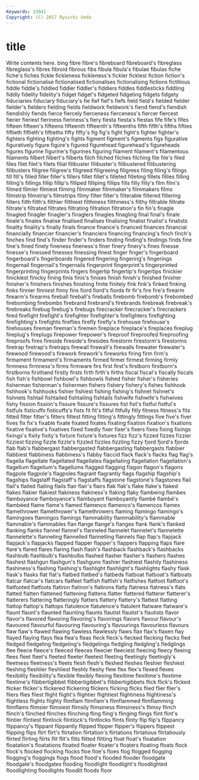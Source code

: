 ```yaml
---
Keywords: 23941 
Copyright: (C) 2017 Ryuichi Ueda
---
```


# title

Write contents here.
bing fibre fibre's fibreboard fibreboard's fibreglass
fibreglass's fibres fibroid fibrous fibs fibula fibula's fibulae fibulas fiche
fiche's fiches fickle fickleness fickleness's fickler ficklest fiction fiction's fictional
fictionalise fictionalised fictionalises fictionalising fictions fictitious fiddle fiddle's fiddled fiddler
fiddler's fiddlers fiddles fiddlesticks fiddling fiddly fidelity fidelity's fidget fidget's
fidgeted fidgeting fidgets fidgety fiduciaries fiduciary fiduciary's fie fief fief's
fiefs field field's fielded fielder fielder's fielders fielding fields fieldwork
fieldwork's fiend fiend's fiendish fiendishly fiends fierce fiercely fierceness fierceness's
fiercer fiercest fierier fieriest fieriness fieriness's fiery fiesta fiesta's fiestas
fife fife's fifes fifteen fifteen's fifteens fifteenth fifteenth's fifteenths fifth
fifth's fifths fifties fiftieth fiftieth's fiftieths fifty fifty's fig fig's
fight fight's fighter fighter's fighters fighting fighting's fights figment figment's
figments figs figurative figuratively figure figure's figured figurehead figurehead's figureheads
figures figurine figurine's figurines figuring filament filament's filamentous filaments filbert
filbert's filberts filch filched filches filching file file's filed files
filet filet's filets filial filibuster filibuster's filibustered filibustering filibusters filigree
filigree's filigreed filigreeing filigrees filing filing's filings fill fill's filled
filler filler's fillers fillet fillet's filleted filleting fillets fillies filling
filling's fillings fillip fillip's filliped filliping fillips fills filly filly's
film film's filmed filmier filmiest filming filmmaker filmmaker's filmmakers films
filmstrip filmstrip's filmstrips filmy filter filter's filterable filtered filtering filters
filth filth's filthier filthiest filthiness filthiness's filthy filtrable filtrate filtrate's
filtrated filtrates filtrating filtration filtration's fin fin's finagle finagled finagler
finagler's finaglers finagles finagling final final's finale finale's finales finalise
finalised finalises finalising finalist finalist's finalists finality finality's finally finals
finance finance's financed finances financial financially financier financier's financiers financing
financing's finch finch's finches find find's finder finder's finders finding
finding's findings finds fine fine's fined finely fineness fineness's finer
finery finery's fines finesse finesse's finessed finesses finessing finest finger
finger's fingerboard fingerboard's fingerboards fingered fingering fingering's fingerings fingernail fingernail's
fingernails fingerprint fingerprint's fingerprinted fingerprinting fingerprints fingers fingertip fingertip's fingertips
finickier finickiest finicky fining finis finis's finises finish finish's finished
finisher finisher's finishers finishes finishing finite finitely fink fink's finked
finking finks finnier finniest finny fins fiord fiord's fiords fir
fir's fire fire's firearm firearm's firearms fireball fireball's fireballs firebomb
firebomb's firebombed firebombing firebombs firebrand firebrand's firebrands firebreak firebreak's firebreaks
firebug firebug's firebugs firecracker firecracker's firecrackers fired firefight firefight's firefighter
firefighter's firefighters firefighting firefighting's firefights fireflies firefly firefly's firehouse firehouse's
firehouses fireman fireman's firemen fireplace fireplace's fireplaces fireplug fireplug's fireplugs
firepower firepower's fireproof fireproofed fireproofing fireproofs fires fireside fireside's firesides
firestorm firestorm's firestorms firetrap firetrap's firetraps firewall firewall's firewalls firewater
firewater's firewood firewood's firework firework's fireworks firing firm firm's firmament
firmament's firmaments firmed firmer firmest firming firmly firmness firmness's firms
firmware firs first first's firstborn firstborn's firstborns firsthand firstly firsts
firth firth's firths fiscal fiscal's fiscally fiscals fish fish's fishbowl
fishbowl's fishbowls fished fisher fisher's fisheries fisherman fisherman's fishermen fishers
fishery fishery's fishes fishhook fishhook's fishhooks fishier fishiest fishing fishing's
fishnet fishnet's fishnets fishtail fishtailed fishtailing fishtails fishwife fishwife's fishwives
fishy fission fission's fissure fissure's fissures fist fist's fistful fistful's
fistfuls fisticuffs fisticuffs's fists fit fit's fitful fitfully fitly fitness
fitness's fits fitted fitter fitter's fitters fittest fitting fitting's fittingly
fittings five five's fiver fives fix fix's fixable fixate fixated
fixates fixating fixation fixation's fixations fixative fixative's fixatives fixed fixedly
fixer fixer's fixers fixes fixing fixings fixings's fixity fixity's fixture
fixture's fixtures fizz fizz's fizzed fizzes fizzier fizziest fizzing fizzle
fizzle's fizzled fizzles fizzling fizzy fjord fjord's fjords flab flab's
flabbergast flabbergasted flabbergasting flabbergasts flabbier flabbiest flabbiness flabbiness's flabby flaccid
flack flack's flacks flag flag's flagella flagellate flagellated flagellates flagellating
flagellation flagellation's flagellum flagellum's flagellums flagged flagging flagon flagon's flagons
flagpole flagpole's flagpoles flagrant flagrantly flags flagship flagship's flagships flagstaff
flagstaff's flagstaffs flagstone flagstone's flagstones flail flail's flailed flailing flails
flair flair's flairs flak flak's flake flake's flaked flakes flakier
flakiest flakiness flakiness's flaking flaky flambeing flambes flamboyance flamboyance's flamboyant
flamboyantly flambé flambé's flambéed flame flame's flamed flamenco flamenco's flamencos
flames flamethrower flamethrower's flamethrowers flaming flamingo flamingo's flamingoes flamingos flamings
flammability flammability's flammable flammable's flammables flan flange flange's flanges flank
flank's flanked flanking flanks flannel flannel's flanneled flannelet flannelet's flannelette
flannelette's flanneling flannelled flannelling flannels flap flap's flapjack flapjack's flapjacks
flapped flapper flapper's flappers flapping flaps flare flare's flared flares
flaring flash flash's flashback flashback's flashbacks flashbulb flashbulb's flashbulbs flashed
flasher flasher's flashers flashes flashest flashgun flashgun's flashguns flashier flashiest
flashily flashiness flashiness's flashing flashing's flashlight flashlight's flashlights flashy flask
flask's flasks flat flat's flatbed flatbed's flatbeds flatboat flatboat's flatboats
flatcar flatcar's flatcars flatfeet flatfish flatfish's flatfishes flatfoot flatfoot's flatfooted
flatfoots flatiron flatiron's flatirons flatly flatness flatness's flats flatted flatten
flattened flattening flattens flatter flattered flatterer flatterer's flatterers flattering flatteringly
flatters flattery flattery's flattest flatting flattop flattop's flattops flatulence flatulence's
flatulent flatware flatware's flaunt flaunt's flaunted flaunting flaunts flautist flautist's
flautists flavor flavor's flavored flavoring flavoring's flavorings flavors flavour flavour's
flavoured flavourful flavouring flavouring's flavourings flavourless flavours flaw flaw's flawed
flawing flawless flawlessly flaws flax flax's flaxen flay flayed flaying
flays flea flea's fleas fleck fleck's flecked flecking flecks fled
fledged fledgeling fledgeling's fledgelings fledgling fledgling's fledglings flee fleece fleece's
fleeced fleeces fleecier fleeciest fleecing fleecy fleeing flees fleet fleet's
fleeted fleeter fleetest fleeting fleetingly fleetingly's fleetness fleetness's fleets flesh
flesh's fleshed fleshes fleshier fleshiest fleshing fleshlier fleshliest fleshly fleshy
flew flex flex's flexed flexes flexibility flexibility's flexible flexibly flexing
flexitime flexitime's flextime flextime's flibbertigibbet flibbertigibbet's flibbertigibbets flick flick's flicked
flicker flicker's flickered flickering flickers flicking flicks flied flier flier's
fliers flies fliest flight flight's flightier flightiest flightiness flightiness's flightless
flights flighty flimflam flimflam's flimflammed flimflamming flimflams flimsier flimsiest flimsily
flimsiness flimsiness's flimsy flinch flinch's flinched flinches flinching fling fling's
flinging flings flint flint's flintier flintiest flintlock flintlock's flintlocks flints
flinty flip flip's flippancy flippancy's flippant flippantly flipped flipper flipper's
flippers flippest flipping flips flirt flirt's flirtation flirtation's flirtations flirtatious
flirtatiously flirted flirting flirts flit flit's flits flitted flitting float
float's floatation floatation's floatations floated floater floater's floaters floating floats
flock flock's flocked flocking flocks floe floe's floes flog flogged
flogging flogging's floggings flogs flood flood's flooded flooder floodgate floodgate's
floodgates flooding floodlight floodlight's floodlighted floodlighting floodlights floodlit floods floor
